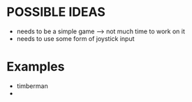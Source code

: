 POSSIBLE IDEAS
==============

- needs to be a simple game --> not much time to work on it
- needs to use some form of joystick input


Examples
========

- timberman
- 

